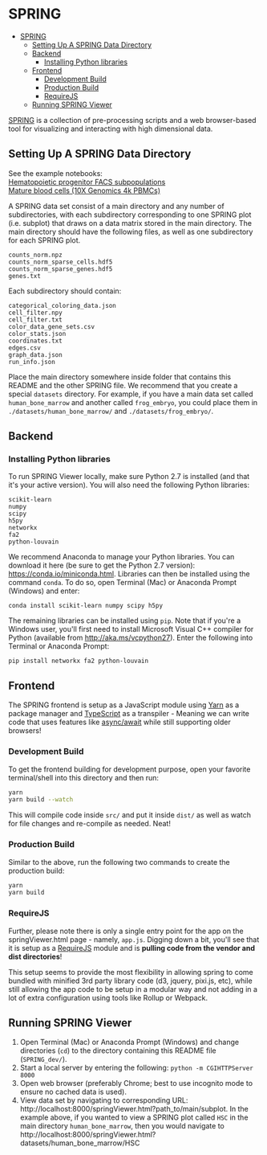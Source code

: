 # SPRING

<!-- TOC -->

- [SPRING](#spring)
  - [Setting Up A SPRING Data Directory](#setting-up-a-spring-data-directory)
  - [Backend](#backend)
    - [Installing Python libraries](#installing-python-libraries)
  - [Frontend](#frontend)
    - [Development Build](#development-build)
    - [Production Build](#production-build)
    - [RequireJS](#requirejs)
  - [Running SPRING Viewer](#running-spring-viewer)

<!-- /TOC -->

[SPRING](https://doi.org/10.1093/bioinformatics/btx792) is a collection of pre-processing scripts and a web browser-based tool for visualizing and interacting with high dimensional data.

## Setting Up A SPRING Data Directory

See the example notebooks:  
[Hematopoietic progenitor FACS subpopulations](./data_prep/spring_example_HPCs.ipynb)  
[Mature blood cells (10X Genomics 4k PBMCs)](./data_prep/spring_example_pbmc4k.ipynb)

A SPRING data set consist of a main directory and any number of subdirectories, with each subdirectory corresponding to one SPRING plot (i.e. subplot) that draws on a data matrix stored in the main directory. The main directory should have the following files, as well as one subdirectory for each SPRING plot.

`counts_norm.npz`  
`counts_norm_sparse_cells.hdf5`  
`counts_norm_sparse_genes.hdf5`  
`genes.txt`

Each subdirectory should contain:

`categorical_coloring_data.json`  
`cell_filter.npy`  
`cell_filter.txt`  
`color_data_gene_sets.csv`  
`color_stats.json`  
`coordinates.txt`  
`edges.csv`  
`graph_data.json`  
`run_info.json`

Place the main directory somewhere inside folder that contains this README and the other SPRING file. We recommend that you create a special `datasets` directory. For example, if you have a main data set called `human_bone_marrow` and another called `frog_embryo`, you could place them in `./datasets/human_bone_marrow/` and `./datasets/frog_embryo/`.

## Backend

### Installing Python libraries

To run SPRING Viewer locally, make sure Python 2.7 is installed (and that it's your active version). You will also need the following Python libraries:

`scikit-learn`  
`numpy`  
`scipy`  
`h5py`  
`networkx`  
`fa2`  
`python-louvain`

We recommend Anaconda to manage your Python libraries. You can download it here (be sure to get the Python 2.7 version): https://conda.io/miniconda.html. Libraries can then be installed using the command `conda`. To do so, open Terminal (Mac) or Anaconda Prompt (Windows) and enter:

`conda install scikit-learn numpy scipy h5py`

The remaining libraries can be installed using `pip`. Note that if you're a Windows user, you'll first need to install Microsoft Visual C++ compiler for Python (available from http://aka.ms/vcpython27). Enter the following into Terminal or Anaconda Prompt:

`pip install networkx fa2 python-louvain`

## Frontend

The SPRING frontend is setup as a JavaScript module using [Yarn](https://yarnpkg.com/en/) as a package manager and [TypeScript](https://www.typescriptlang.org/) as a transpiler - Meaning we can write code that uses features like [async/await](https://developer.mozilla.org/en-US/docs/Web/JavaScript/Reference/Statements/async_function) while still supporting older browsers!

### Development Build

To get the frontend building for development purpose, open your favorite terminal/shell into this directory and then run:

```sh
yarn
yarn build --watch
```

This will compile code inside `src/` and put it inside `dist/` as well as watch for file changes and re-compile as needed. Neat!

### Production Build

Similar to the above, run the following two commands to create the production build:

```sh
yarn
yarn build
```

### RequireJS

Further, please note there is only a single entry point for the app on the springViewer.html page - namely, `app.js`. Digging down a bit, you'll see that it is setup as a [RequireJS](https://requirejs.org/) module and is **pulling code from the vendor and dist directories**!

This setup seems to provide the most flexibility in allowing spring to come bundled with minified 3rd party library code (d3, jquery, pixi.js, etc), while still allowing the app code to be setup in a modular way and not adding in a lot of extra configuration using tools like Rollup or Webpack.

## Running SPRING Viewer

1. Open Terminal (Mac) or Anaconda Prompt (Windows) and change directories (`cd`) to the directory containing this README file (`SPRING_dev/`).
2. Start a local server by entering the following: `python -m CGIHTTPServer 8000`
3. Open web browser (preferably Chrome; best to use incognito mode to ensure no cached data is used).
4. View data set by navigating to corresponding URL: http://localhost:8000/springViewer.html?path_to/main/subplot. In the example above, if you wanted to view a SPRING plot called `HSC` in the main directory `human_bone_marrow`, then you would navigate to http://localhost:8000/springViewer.html?datasets/human_bone_marrow/HSC
